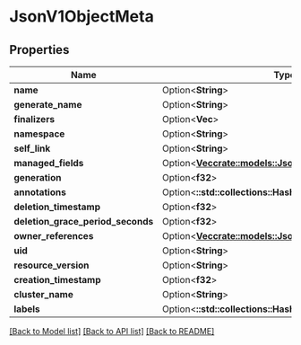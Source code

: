 # JsonV1ObjectMeta

## Properties

Name | Type | Description | Notes
------------ | ------------- | ------------- | -------------
**name** | Option<**String**> |  | [optional]
**generate_name** | Option<**String**> |  | [optional]
**finalizers** | Option<**Vec<String>**> |  | [optional]
**namespace** | Option<**String**> |  | [optional]
**self_link** | Option<**String**> |  | [optional]
**managed_fields** | Option<[**Vec<crate::models::JsonV1ManagedFieldsEntry>**](json_V1ManagedFieldsEntry.md)> |  | [optional]
**generation** | Option<**f32**> |  | [optional]
**annotations** | Option<**::std::collections::HashMap<String, String>**> |  | [optional]
**deletion_timestamp** | Option<**f32**> |  | [optional]
**deletion_grace_period_seconds** | Option<**f32**> |  | [optional]
**owner_references** | Option<[**Vec<crate::models::JsonV1OwnerReference>**](json_V1OwnerReference.md)> |  | [optional]
**uid** | Option<**String**> |  | [optional]
**resource_version** | Option<**String**> |  | [optional]
**creation_timestamp** | Option<**f32**> |  | [optional]
**cluster_name** | Option<**String**> |  | [optional]
**labels** | Option<**::std::collections::HashMap<String, String>**> |  | [optional]

[[Back to Model list]](../README.md#documentation-for-models) [[Back to API list]](../README.md#documentation-for-api-endpoints) [[Back to README]](../README.md)


